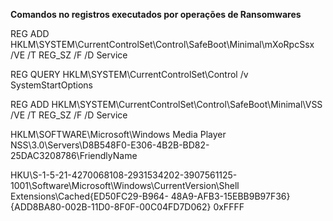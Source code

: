 **Comandos no registros executados por operações de Ransomwares**

REG ADD HKLM\SYSTEM\CurrentControlSet\Control\SafeBoot\Minimal\mXoRpcSsx /VE /T REG_SZ /F /D Service

REG QUERY HKLM\SYSTEM\CurrentControlSet\Control /v SystemStartOptions

REG ADD HKLM\SYSTEM\CurrentControlSet\Control\SafeBoot\Minimal\VSS /VE /T REG_SZ /F /D Service

HKLM\SOFTWARE\Microsoft\Windows Media Player NSS\3.0\Servers\D8B548F0-E306-4B2B-BD82-25DAC3208786\FriendlyName

HKU\S-1-5-21-4270068108-2931534202-3907561125-1001\Software\Microsoft\Windows\CurrentVersion\Shell Extensions\Cached\{ED50FC29-B964- 48A9-AFB3-15EBB9B97F36} {ADD8BA80-002B-11D0-8F0F-00C04FD7D062} 0xFFFF
